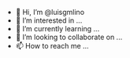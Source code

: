 - 👋 Hi, I’m @luisgmlino
- 👀 I’m interested in ...
- 🌱 I’m currently learning ...
- 💞️ I’m looking to collaborate on ...
- 📫 How to reach me ...

<!---
luisgmlino/luisgmlino is a ✨ special ✨ repository because its `README.md` (this file) appears on your GitHub profile.
You can click the Preview link to take a look at your changes.
--->

